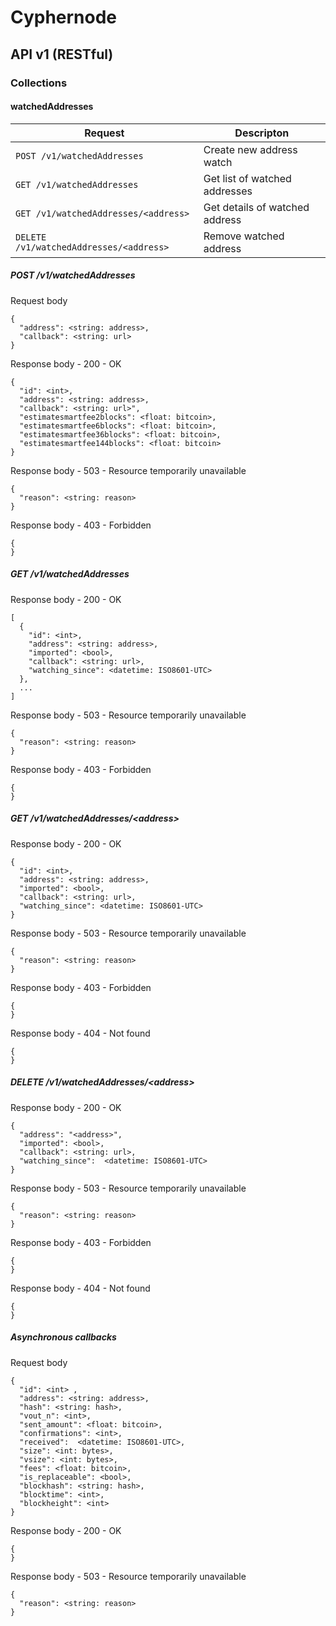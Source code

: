 # Cyphernode

## API v1 (RESTful)

### Collections

#### watchedAddresses

| Request | Descripton |
|---------|------------|
| `POST /v1/watchedAddresses` | Create new address watch |
| `GET /v1/watchedAddresses` | Get list of watched addresses |
| `GET /v1/watchedAddresses/<address>` | Get details of watched address |
| `DELETE /v1/watchedAddresses/<address>` | Remove watched address |

##### POST /v1/watchedAddresses

Request body
```
{
  "address": <string: address>,
  "callback": <string: url>
}
```

Response body - 200 - OK
```
{
  "id": <int>,
  "address": <string: address>,
  "callback": <string: url>",
  "estimatesmartfee2blocks": <float: bitcoin>,
  "estimatesmartfee6blocks": <float: bitcoin>,
  "estimatesmartfee36blocks": <float: bitcoin>,
  "estimatesmartfee144blocks": <float: bitcoin>
}
```

Response body - 503 - Resource temporarily unavailable
```
{
  "reason": <string: reason>
}
```

Response body - 403 - Forbidden
```
{
}
```

##### GET /v1/watchedAddresses

Response body - 200 - OK
```
[
  {
    "id": <int>,
    "address": <string: address>,
    "imported": <bool>,
    "callback": <string: url>,
    "watching_since": <datetime: ISO8601-UTC>
  },
  ...
]
```

Response body - 503 - Resource temporarily unavailable
```
{
  "reason": <string: reason>
}
```

Response body - 403 - Forbidden
```
{
}
```

##### GET /v1/watchedAddresses/\<address\>

Response body - 200 - OK
```
{
  "id": <int>,
  "address": <string: address>,
  "imported": <bool>,
  "callback": <string: url>,
  "watching_since": <datetime: ISO8601-UTC>
}
```

Response body - 503 - Resource temporarily unavailable
```
{
  "reason": <string: reason>
}
```

Response body - 403 - Forbidden
```
{
}
```

Response body - 404 - Not found
```
{
}
```


##### DELETE /v1/watchedAddresses/\<address\>

Response body - 200 - OK
```
{
  "address": "<address>",
  "imported": <bool>,
  "callback": <string: url>,
  "watching_since":  <datetime: ISO8601-UTC>
}
```

Response body - 503 - Resource temporarily unavailable
```
{
  "reason": <string: reason>
}
```

Response body - 403 - Forbidden
```
{
}
```

Response body - 404 - Not found
```
{
}
```

##### Asynchronous callbacks

Request body
```
{
  "id": <int> ,
  "address": <string: address>,
  "hash": <string: hash>,
  "vout_n": <int>,
  "sent_amount": <float: bitcoin>,
  "confirmations": <int>,
  "received":  <datetime: ISO8601-UTC>,
  "size": <int: bytes>,
  "vsize": <int: bytes>,
  "fees": <float: bitcoin>,
  "is_replaceable": <bool>,
  "blockhash": <string: hash>,
  "blocktime": <int>,
  "blockheight": <int>
}
```

Response body - 200 - OK
```
{
}
```

Response body - 503 - Resource temporarily unavailable
```
{
  "reason": <string: reason>
}
```

